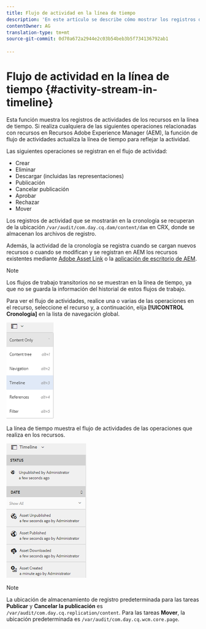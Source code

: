 ```yaml
---
title: Flujo de actividad en la línea de tiempo
description: 'En este artículo se describe cómo mostrar los registros de actividad de los recursos en la línea de tiempo. '
contentOwner: AG
translation-type: tm+mt
source-git-commit: 0d70a672a2944e2c03b54beb3b5f734136792ab1

---
```



# Flujo de actividad en la línea de tiempo {#activity-stream-in-timeline}

Esta función muestra los registros de actividades de los recursos en la línea de tiempo. Si realiza cualquiera de las siguientes operaciones relacionadas con recursos en Recursos Adobe Experience Manager (AEM), la función de flujo de actividades actualiza la línea de tiempo para reflejar la actividad.

Las siguientes operaciones se registran en el flujo de actividad:

* Crear
* Eliminar
* Descargar (incluidas las representaciones)
* Publicación
* Cancelar publicación
* Aprobar
* Rechazar
* Mover

Los registros de actividad que se mostrarán en la cronología se recuperan de la ubicación `/var/audit/com.day.cq.dam/content/dam` en CRX, donde se almacenan los archivos de registro. 

Además, la actividad de la cronología se registra cuando se cargan nuevos recursos o cuando se modifican y se registran en AEM los recursos existentes mediante [Adobe Asset Link](https://helpx.adobe.com/enterprise/using/manage-assets-using-adobe-asset-link.html) o la [aplicación de escritorio de AEM](https://docs.adobe.com/content/help/en/experience-manager-desktop-app/using/introduction.html).

>[!NOTE]
>
>Los flujos de trabajo transitorios no se muestran en la línea de tiempo, ya que no se guarda la información del historial de estos flujos de trabajo.

Para ver el flujo de actividades, realice una o varias de las operaciones en el recurso, seleccione el recurso y, a continuación, elija **[!UICONTROL Cronología]** en la lista de navegación global.

![línea de tiempo-3](assets/timeline-3.png)

La línea de tiempo muestra el flujo de actividades de las operaciones que realiza en los recursos.

![activity_stream](assets/activity_stream.png)

>[!NOTE]
>
>La ubicación de almacenamiento de registro predeterminada para las tareas **Publicar** y **Cancelar la publicación** es `/var/audit/com.day.cq.replication/content`. Para las tareas **Mover**, la ubicación predeterminada es `/var/audit/com.day.cq.wcm.core.page`.
